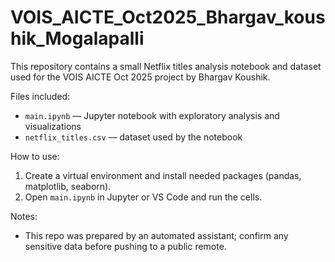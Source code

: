 # VOIS_AICTE_Oct2025_Bhargav_koushik_Mogalapalli

This repository contains a small Netflix titles analysis notebook and dataset used for the VOIS AICTE Oct 2025 project by Bhargav Koushik.

Files included:
- `main.ipynb` — Jupyter notebook with exploratory analysis and visualizations
- `netflix_titles.csv` — dataset used by the notebook

How to use:
1. Create a virtual environment and install needed packages (pandas, matplotlib, seaborn).
2. Open `main.ipynb` in Jupyter or VS Code and run the cells.

Notes:
- This repo was prepared by an automated assistant; confirm any sensitive data before pushing to a public remote.

